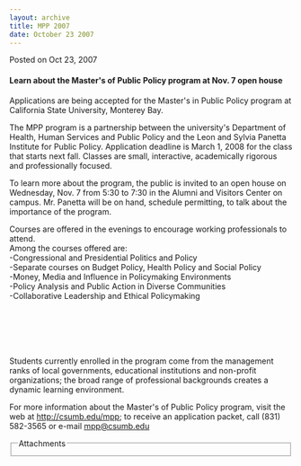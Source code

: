 ```yaml
---
layout: archive
title: MPP 2007
date: October 23 2007
---
```





<span class="date">Posted on Oct 23, 2007    </span>
<h4>Learn about the Master&apos;s of Public Policy program at Nov. 7
open house</h4>
<p>Applications are being accepted for the Master&apos;s in Public
Policy program at California State University, Monterey Bay.</p>
<p>The MPP program is a partnership between the university&apos;s
Department of Health, Human Services and Public Policy and the Leon
and Sylvia Panetta Institute for Public Policy. Application
deadline is March 1, 2008 for the class that starts next fall.
Classes are small, interactive, academically rigorous and
professionally focused.</p>
<p>To learn more about the program, the public is invited to an
open house on Wednesday, Nov. 7 from 5:30 to 7:30 in the Alumni and
Visitors Center on campus. Mr. Panetta will be on hand, schedule
permitting, to talk about the importance of the program.</p>
<p>Courses are offered in the evenings to encourage working
professionals to attend.<br>
Among the courses offered are:<br>
-Congressional and Presidential Politics and Policy<br>
-Separate courses on Budget Policy, Health Policy and Social
Policy<br>
-Money, Media and Influence in Policymaking Environments<br>
-Policy Analysis and Public Action in Diverse Communities<br>
-Collaborative Leadership and Ethical Policymaking</br></br></br></br></br></br></p>
<p>Students currently enrolled in the program come from the
management ranks of local governments, educational institutions and
non-profit organizations; the broad range of professional
backgrounds creates a dynamic learning environment.</p>
<p>For more information about the Master&apos;s of Public Policy
program, visit the web at <a href="http://csumb.edu/mpp;" title="http://csumb.edu/mpp;">http://csumb.edu/mpp;</a> to receive an
application packet, call (831) 582-3565 or e-mail <a href="mailto:mpp@csumb.edu" rel="nofollow">mpp@csumb.edu</a></p>
<fieldset class="fieldgroup group-attachments">
<legend>Attachments</legend>
<div class="field field-type-emvideo field-field-attach-video">
<div class="field-items">
<div class="field-item odd">
<div class="emvideo emvideo-video emvideo-"/>
</div>
</div>
</div>
</fieldset>





